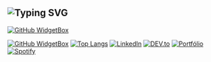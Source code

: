 ## ![Typing SVG](https://readme-typing-svg.herokuapp.com/?lines=Bem+vindo(a)+ao+meu+Github!&font=Fira%20Code¢er=true&width=380&height=50)
[![GitHub WidgetBox](https://github-widgetbox.vercel.app/api/profile?username=allankennedys&data=repositories,commits,followers)](https://github.com/Jurredr/github-widgetbox)

[![GitHub WidgetBox](https://github-widgetbox.vercel.app/api/skills?languages=js,html,css,c,mysql,bash,sass&frameworks=react,bootstrap&tools=git,npm,firebase,nodejs,vercel&software=linux,windows,vscode)](https://github.com/Jurredr/github-widgetbox)
[![Top Langs](https://github-readme-stats.vercel.app/api/top-langs/?username=allankennedys)](https://github.com/anuraghazra/github-readme-stats)
<a href="https://www.linkedin.com/in/allankennedys/" target="_blank"><img src="https://img.shields.io/badge/LinkedIn-%230077B5.svg?&style=flat-square&logo=linkedin&logoColor=white" alt="LinkedIn"></a>
<a href="https://dev.to/allankennedys" target="_blank"><img src="https://img.shields.io/badge/DEV-%230A0A0A.svg?&style=flat-square&logo=DEV.to&logoColor=white" alt="DEV.to"></a>
<a href="https://allankennedys.VERCEL.APP" target="_blank"><img src="https://img.shields.io/badge/Portf%C3%B3lio-%230A0A0A.svg?&style=flat-square&color=blue" alt="Portfólio"></a>
<a href="https://open.spotify.com/playlist/0DXmPVpdik6ujzpnV8YOFk" target="_blank"><img src="https://img.shields.io/badge/Spotify-%231ED760.svg?&style=flat-square&logo=spotify&logoColor=white" alt="Spotify"></a>

